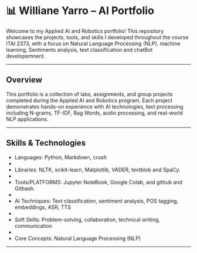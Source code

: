 # 📊 Williane Yarro – AI Portfolio

Welcome to my Applied AI and Robotics portfolio! This repository showcases the projects, tools, and skills 
I developed throughout the course ITAI 2373, with a focus on Natural Language Processing (NLP), machine learning, Sentiments analysis, text classification and chatBot developemnent. 

---

## Overview

This portfolio is a collection of labs, assignments, and group projects completed during the Applied AI and Robotics program.
Each project demonstrates hands-on experience with AI technologies, text processing including N-grams, TF-IDF, Bag Words, audio processing, and real-world NLP applications.

---

## Skills & Technologies

- Languages: Python, Markdown, crush
- 
- Libraries: NLTK, scikit-learn, Matplotlib, VADER, textblob and SpaCy.
-  
- Tools/PLATFORMS: Jupyter NoteBook, Google Colab, and github and Gitbash.
- 
- AI Techniques: Text classification, sentiment analysis, POS tagging, embeddings, ASR, TTS
- 
- Soft Skills: Problem-solving, collaboration, technical writing, communication
- 
- Core Concepts: Natural Language Processing  (NLP)

---


 




